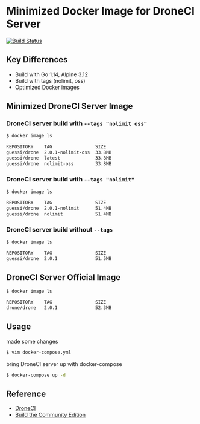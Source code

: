 # Minimized Docker Image for DroneCI Server

[![Build Status](https://cloud.drone.io/api/badges/guessi/drone-server-images/status.svg)](https://cloud.drone.io/guessi/drone-server-images)

## Key Differences

- Build with Go 1.14, Alpine 3.12
- Build with tags (nolimit, oss)
- Optimized Docker images

## Minimized DroneCI Server Image

### DroneCI server build with `--tags "nolimit oss"`

```bash
$ docker image ls

REPOSITORY    TAG                SIZE
guessi/drone  2.0.1-nolimit-oss  33.8MB
guessi/drone  latest             33.8MB
guessi/drone  nolimit-oss        33.8MB
```

### DroneCI server build with `--tags "nolimit"`

```bash
$ docker image ls

REPOSITORY    TAG                SIZE
guessi/drone  2.0.1-nolimit      51.4MB
guessi/drone  nolimit            51.4MB
```

### DroneCI server build without `--tags`

```bash
$ docker image ls

REPOSITORY    TAG                SIZE
guessi/drone  2.0.1              51.5MB
```

## DroneCI Server Official Image

```bash
$ docker image ls

REPOSITORY    TAG                SIZE
drone/drone   2.0.1              52.3MB
```

## Usage

made some changes

```bash
$ vim docker-compose.yml
```

bring DroneCI server up with docker-compose

```bash
$ docker-compose up -d
```

## Reference

- [DroneCI](https://github.com/drone/drone)
- [Build the Community Edition](https://github.com/drone/drone/blob/master/BUILDING_OSS)

